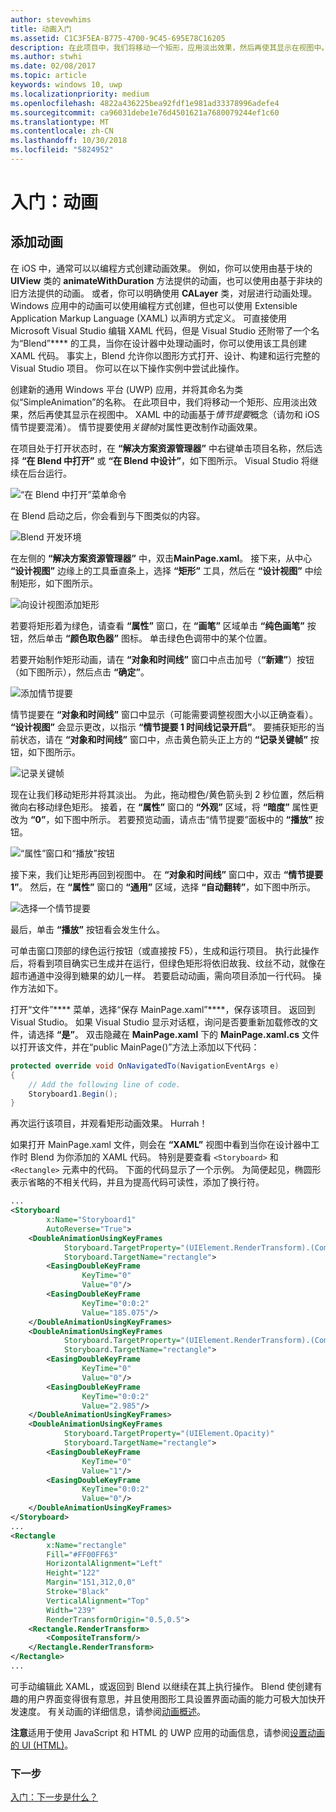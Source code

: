 ```yaml
---
author: stevewhims
title: 动画入门
ms.assetid: C1C3F5EA-B775-4700-9C45-695E78C16205
description: 在此项目中，我们将移动一个矩形，应用淡出效果，然后再使其显示在视图中。
ms.author: stwhi
ms.date: 02/08/2017
ms.topic: article
keywords: windows 10, uwp
ms.localizationpriority: medium
ms.openlocfilehash: 4822a436225bea92fdf1e981ad33378996adefe4
ms.sourcegitcommit: ca96031debe1e76d4501621a7680079244ef1c60
ms.translationtype: MT
ms.contentlocale: zh-CN
ms.lasthandoff: 10/30/2018
ms.locfileid: "5824952"
---
```

# <a name="getting-started-animation"></a>入门：动画


## <a name="adding-animations"></a>添加动画

在 iOS 中，通常可以以编程方式创建动画效果。 例如，你可以使用由基于块的 **UIView** 类的 **animateWithDuration** 方法提供的动画，也可以使用由基于非块的旧方法提供的动画。 或者，你可以明确使用 **CALayer** 类，对层进行动画处理。 Windows 应用中的动画可以使用编程方式创建，但也可以使用 Extensible Application Markup Language (XAML) 以声明方式定义。 可直接使用 Microsoft Visual Studio 编辑 XAML 代码，但是 Visual Studio 还附带了一个名为“Blend”**** 的工具，当你在设计器中处理动画时，你可以使用该工具创建 XAML 代码。 事实上，Blend 允许你以图形方式打开、设计、构建和运行完整的 Visual Studio 项目。 你可以在以下操作实例中尝试此操作。

创建新的通用 Windows 平台 (UWP) 应用，并将其命名为类似“SimpleAnimation”的名称。 在此项目中，我们将移动一个矩形、应用淡出效果，然后再使其显示在视图中。 XAML 中的动画基于*情节提要*概念（请勿和 iOS 情节提要混淆）。 情节提要使用*关键帧*对属性更改制作动画效果。

在项目处于打开状态时，在 **“解决方案资源管理器”** 中右键单击项目名称，然后选择 **“在 Blend 中打开”** 或 **“在 Blend 中设计”**，如下图所示。 Visual Studio 将继续在后台运行。

![“在 Blend 中打开”菜单命令](images/ios-to-uwp/vs-open-in-blend.png)

在 Blend 启动之后，你会看到与下图类似的内容。

![Blend 开发环境](images/ios-to-uwp/blend-1.png)

在左侧的 **“解决方案资源管理器”** 中，双击**MainPage.xaml**。 接下来，从中心 **“设计视图”** 边缘上的工具垂直条上，选择 **“矩形”** 工具，然后在 **“设计视图”** 中绘制矩形，如下图所示。

![向设计视图添加矩形](images/ios-to-uwp/blend-2.png)

若要将矩形着为绿色，请查看 **“属性”** 窗口，在 **“画笔”** 区域单击 **“纯色画笔”** 按钮，然后单击 **“颜色取色器”** 图标。 单击绿色色调带中的某个位置。

若要开始制作矩形动画，请在 **“对象和时间线”** 窗口中点击加号（**“新建”**）按钮（如下图所示），然后点击 **“确定”**。

![添加情节提要](images/ios-to-uwp/blend-3.png)

情节提要在 **“对象和时间线”** 窗口中显示（可能需要调整视图大小以正确查看）。 **“设计视图”** 会显示更改，以指示 **“情节提要 1 时间线记录开启”**。 要捕获矩形的当前状态，请在 **“对象和时间线”** 窗口中，点击黄色箭头正上方的 **“记录关键帧”** 按钮，如下图所示。

![记录关键帧](images/ios-to-uwp/blend-4.png)

现在让我们移动矩形并将其淡出。 为此，拖动橙色/黄色箭头到 2 秒位置，然后稍微向右移动绿色矩形。 接着，在 **“属性”** 窗口的 **“外观”** 区域，将 **“暗度”** 属性更改为 **“0”**，如下图中所示。 若要预览动画，请点击“情节提要”面板中的 **“播放”** 按钮。

![“属性”窗口和“播放”按钮](images/ios-to-uwp/blend-5.png)

接下来，我们让矩形再回到视图中。 在 **“对象和时间线”** 窗口中，双击 **“情节提要 1”**。 然后，在 **“属性”** 窗口的 **“通用”** 区域，选择 **“自动翻转”**，如下图中所示。

![选择一个情节提要](images/ios-to-uwp/blend-6.png)

最后，单击 **“播放”** 按钮看会发生什么。

可单击窗口顶部的绿色运行按钮（或直接按 F5），生成和运行项目。 执行此操作后，将看到项目确实已生成并在运行，但绿色矩形将依旧故我、纹丝不动，就像在超市通道中没得到糖果的幼儿一样。 若要启动动画，需向项目添加一行代码。 操作方法如下。

打开“文件”**** 菜单，选择“保存 MainPage.xaml”****，保存该项目。 返回到 Visual Studio。 如果 Visual Studio 显示对话框，询问是否要重新加载修改的文件，请选择 **“是”**。 双击隐藏在 **MainPage.xaml** 下的 **MainPage.xaml.cs** 文件以打开该文件，并在“public MainPage()”方法上添加以下代码：

```csharp
protected override void OnNavigatedTo(NavigationEventArgs e)
{
    // Add the following line of code.
    Storyboard1.Begin();
}
```

再次运行该项目，并观看矩形动画效果。 Hurrah！

如果打开 MainPage.xaml 文件，则会在 **“XAML”** 视图中看到当你在设计器中工作时 Blend 为你添加的 XAML 代码。 特别是要查看 `<Storyboard>` 和 `<Rectangle>` 元素中的代码。 下面的代码显示了一个示例。 为简便起见，椭圆形表示省略的不相关代码，并且为提高代码可读性，添加了换行符。

```xml
...
<Storyboard 
        x:Name="Storyboard1" 
        AutoReverse="True">
    <DoubleAnimationUsingKeyFrames 
            Storyboard.TargetProperty="(UIElement.RenderTransform).(CompositeTransform.TranslateX)"
            Storyboard.TargetName="rectangle">
        <EasingDoubleKeyFrame 
                KeyTime="0" 
                Value="0"/>
        <EasingDoubleKeyFrame 
                KeyTime="0:0:2" 
                Value="185.075"/>
    </DoubleAnimationUsingKeyFrames>
    <DoubleAnimationUsingKeyFrames 
            Storyboard.TargetProperty="(UIElement.RenderTransform).(CompositeTransform.TranslateY)" 
            Storyboard.TargetName="rectangle">
        <EasingDoubleKeyFrame 
                KeyTime="0" 
                Value="0"/>
        <EasingDoubleKeyFrame 
                KeyTime="0:0:2" 
                Value="2.985"/>
    </DoubleAnimationUsingKeyFrames>
    <DoubleAnimationUsingKeyFrames 
            Storyboard.TargetProperty="(UIElement.Opacity)" 
            Storyboard.TargetName="rectangle">
        <EasingDoubleKeyFrame 
                KeyTime="0" 
                Value="1"/>
        <EasingDoubleKeyFrame 
                KeyTime="0:0:2"
                Value="0"/>
    </DoubleAnimationUsingKeyFrames>
</Storyboard>
...
<Rectangle 
        x:Name="rectangle" 
        Fill="#FF00FF63" 
        HorizontalAlignment="Left" 
        Height="122" 
        Margin="151,312,0,0" 
        Stroke="Black" 
        VerticalAlignment="Top" 
        Width="239" 
        RenderTransformOrigin="0.5,0.5">
    <Rectangle.RenderTransform>
        <CompositeTransform/>
    </Rectangle.RenderTransform>
</Rectangle>
...
```

可手动编辑此 XAML，或返回到 Blend 以继续在其上执行操作。 Blend 使创建有趣的用户界面变得很有意思，并且使用图形工具设置界面动画的能力可极大加快开发速度。 有关动画的详细信息，请参阅[动画概述](https://msdn.microsoft.com/library/windows/apps/mt187350)。

**注意**适用于<span class="legacy-term">使用 JavaScript 和 HTML 的 UWP 应用</span>的动画信息，请参阅[设置动画的 UI (HTML)](https://msdn.microsoft.com/library/windows/apps/hh465165)。

### <a name="next-step"></a>下一步

[入门：下一步是什么？](getting-started-what-next.md)
